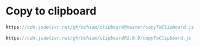 # Copy to clipboard

```js
https://cdn.jsdelivr.net/gh/hchiam/clipboard@master/copyToClipboard.js
```

```js
https://cdn.jsdelivr.net/gh/hchiam/clipboard@1.0.0/copyToClipboard.js
```
